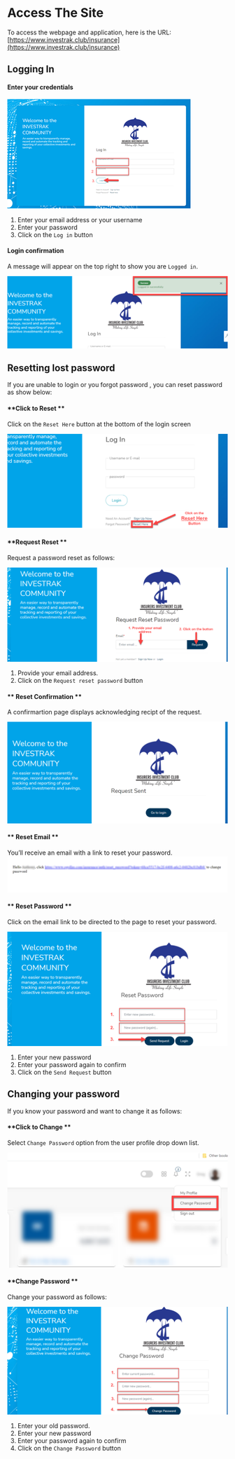 # Access The Site
To access the webpage and application, here is the URL:
[https://www.investrak.club/insurance](https://www.investrak.club/insurance)

##	Logging In
<!-- tabs:start -->
#### **Enter your credentials**

![alt text](images/1.1_Login.png "login page")

1. Enter your email address  or your username
1. Enter your password
1. Click on the `Log in` button

#### **Login confirmation**
A message will appear on the top right to show you are `Logged in`.

![alt text](images/1.2_Logged_in.png "logged in message")
<!-- tabs:end -->

##	Resetting lost password

If you are unable to login or you forgot password , you can reset password as show below:
<!-- tabs:start -->
#### **Click to Reset **
Click on the `Reset Here` button at the bottom of the login screen

![alt text](images/1.3_Lost_password.png "lost password") 

#### **Request Reset **

Request a password reset as follows:

![alt text](images/1.4_Request_reset_password.png "lost password") 

  1.	Provide your email address.  
  1.	Click on the `Request reset password` button

#### ** Reset Confirmation **
  A confirmartion page displays acknowledging recipt of the request.

  ![alt text](images/1.5_Request_reset_sent.png "lost password") 

#### ** Reset Email **
  You’ll receive an email with a link to reset your password.
  ![alt text](images/1.6_Request_reset_email.png "lost password") 
  
#### ** Reset Password **
Click on the email link to be directed to the page to reset your password.

![alt text](images/1.7_Reset_password.png "lost password") 

1. Enter your new password
1. Enter your password again to confirm
1. Click on the `Send Request` button

<!-- tabs:end -->

##	Changing your password

If you know your password and want to change it as follows:

<!-- tabs:start -->
#### **Click to Change **
Select `Change Password` option from the user profile drop down list.

![alt text](images/1.8_Change_password_link.png "click change password") 

#### **Change Password **

Change your password as follows:

![alt text](images/1.9_Change_password.png "change password page") 

1. Enter your old password.  
1. Enter your new password
1. Enter your password again to confirm
1. Click on the `Change Password` button
  
<!-- tabs:end -->
